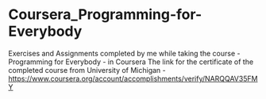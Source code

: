 # Coursera_Programming-for-Everybody
Exercises and Assignments completed by me while taking the course - Programming for Everybody - in Coursera
The link for the certificate of the completed course from University of Michigan - https://www.coursera.org/account/accomplishments/verify/NARQQAV35FMY

